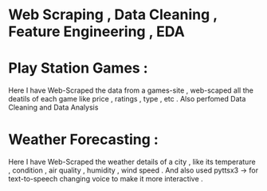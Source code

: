 
# Web Scraping , Data Cleaning , Feature Engineering , EDA 
# Play Station Games :
Here I have Web-Scraped the data from a games-site , web-scaped all the deatils of each game like price , ratings , type , etc . Also perfomed Data Cleaning and Data Analysis
# Weather Forecasting :
Here I have Web-Scraped the weather details of a city , like its temperature , condition , air quality , humidity , wind speed . And also used pyttsx3 -> for text-to-speech changing voice to make it more interactive . 
